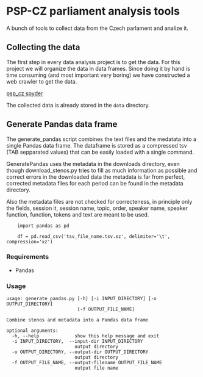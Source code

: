# PSP-CZ parliament analysis tools

A bunch of tools to collect data from the Czech parlament and analize it.

## Collecting the data

The first step in every data analysis project is to get the data. For this project we will organize the data in data frames. Since doing it by hand is time consuming (and most important very boring) we have constructed a web crawler to get the data.

[psp_cz spyder](./doc/downloading_data.md)

The collected data is already stored in the `data` directory.

## Generate Pandas data frame

The generate_pandas script combines the text files and the medatata into a single Pandas data frame. The dataframe is stored as a compressed tsv (TAB sepparated values) that can be easily loaded with a single command.

GeneratePandas uses the metadata in the downloads directory, even though download_stenos.py tries to fill as much information as possible and correct errors in the downloaded data the metadata is far from perfect, corrected metadata files for each period can be found in the metadata directory.

Also the metadata files are not checked for correcteness, in principle only the fields, session it, session name, topic, order, speaker name, speaker function, function, tokens and text are meant to be used.

~~~~~~~~~~{.py}
    import pandas as pd

    df = pd.read_csv('tsv_file_name.tsv.xz', delimiter='\t', compression='xz')
~~~~~~~~~~

### Requirements

  - Pandas

### Usage

    usage: generate_pandas.py [-h] [-i INPUT_DIRECTORY] [-o OUTPUT_DIRECTORY]
                              [-f OUTPUT_FILE_NAME]

    Combine stenos and metadata into a Pandas data frame

    optional arguments:
      -h, --help             show this help message and exit
      -i INPUT_DIRECTORY,  --input-dir INPUT_DIRECTORY
                             output directory
      -o OUTPUT_DIRECTORY, --output-dir OUTPUT_DIRECTORY
                             output directory
      -f OUTPUT_FILE_NAME, --output-filename OUTPUT_FILE_NAME
                             output file name
